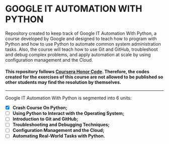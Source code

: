 # GOOGLE IT AUTOMATION WITH PYTHON
Repository created to keep track of Google IT Automation With Python, a course developed by Google and designed to teach how to program with Python and how to use Python to automate common system administration tasks. Also, the course will teach how to use Git and GitHub, troubleshoot and debug complex problems, and apply automation at scale by using configuration management and the Cloud.
#### This repository follows <a href="https://www.coursera.org/about/terms#honor-code">Coursera Honor Code<a/>. Therefore, the codes created for the exercises of this course are not allowed to be published so other students may find the resolution by themselves.
_____

Google IT Automation With Python is segmented into 6 units:
- [x] **Crash Course On Python;**
- [ ] **Using Python to Interact with the Operating System;**
- [ ] **Introduction to Git and GitHub;**
- [ ] **Troubleshooting and Debugging Techniques;**
- [ ] **Configuration Management and the Cloud;**
- [ ] **Automating Real-World Tasks with Python.**
